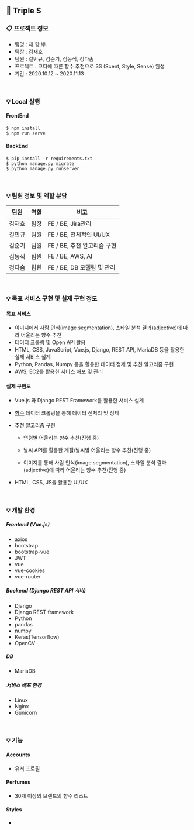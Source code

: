 ## 👗 Triple S



### 📋 프로젝트 정보

- 팀명 : 재.향.뿌.
- 팀장 : 김재호
- 팀원 : 길민규, 김준기, 심동식, 정다솜
- 프로젝트 : 코디에 따른 향수 추천으로 3S (Scent, Style, Sense) 완성
- 기간 : 2020.10.12 ~ 2020.11.13

<br />

### 💡 Local 실행

#### FrontEnd

```
$ npm install
$ npm run serve
```

#### BackEnd

```
$ pip install -r requirements.txt
$ python manage.py migrate
$ python manage.py runserver
```



<br />



### 💡 팀원 정보 및 역할 분담

| 팀원   | 역할 | 비고                        |
| ------ | ---- | --------------------------- |
| 김재호 | 팀장 | FE / BE, Jira관리           |
| 길민규 | 팀원 | FE / BE, 전체적인 UI/UX     |
| 김준기 | 팀원 | FE / BE, 추천 알고리즘 구현 |
| 심동식 | 팀원 | FE / BE, AWS, AI            |
| 정다솜 | 팀원 | FE / BE, DB 모델링 및 관리  |



<br />



### 💡 목표 서비스 구현 및 실제 구현 정도

#### 목표 서비스

* 이미지에서 사람 인식(image segmentation), 스타일 분석 결과(adjective)에 따라 어울리는 향수 추천
* 데이터 크롤링 및 Open API 활용
* HTML, CSS, JavaScript, Vue.js, Django, REST API, MariaDB 등을 활용한 실제 서비스 설계
* Python, Pandas, Numpy 등을 활용한 데이터 정제 및 추천 알고리즘 구현
* AWS, EC2를 활용한 서비스 배포 및 관리



#### 실제 구현도

- Vue.js 와 Django REST Framework를 활용한 서비스 설계

- [향수](https://www.fragrantica.com/) 데이터 크롤링을 통해 데이터 전처리 및 정제

- 추천 알고리즘 구현

  - 연령별 어울리는 향수 추천(진행 중)

  - 날씨 API를 활용한 계절/날씨별 어울리는 향수 추천(진행 중)
  - 이미지를 통해 사람 인식(image segmentation), 스타일 분석 결과(adjective)에 따라 어울리는 향수 추천(진행 중)

- HTML, CSS, JS을 활용한 UI/UX



<br />



### 💡 개발 환경

##### Frontend (Vue.js)

- axios
- bootstrap
- bootstrap-vue
- JWT
- vue
- vue-cookies
- vue-router

##### Backend (Django REST API 서버)

- Django
- Django REST framework
- Python
- pandas
- numpy
- Keras(Tensorflow)
- OpenCV

##### DB

* MariaDB

##### 서비스 배포 환경

- Linux
- Nginx
- Gunicorn



<br />



### 💡 기능

#### Accounts

- 유저 프로필

#### Perfumes

- 30개 이상의 브랜드의 향수 리스트

#### Styles

* 